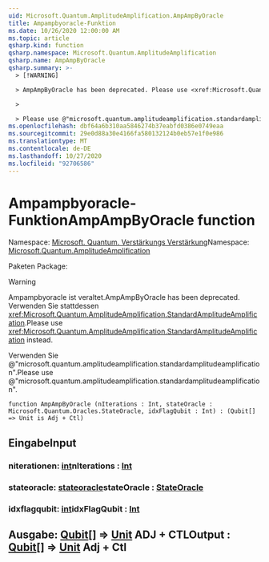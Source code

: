 ```yaml
---
uid: Microsoft.Quantum.AmplitudeAmplification.AmpAmpByOracle
title: Ampampbyoracle-Funktion
ms.date: 10/26/2020 12:00:00 AM
ms.topic: article
qsharp.kind: function
qsharp.namespace: Microsoft.Quantum.AmplitudeAmplification
qsharp.name: AmpAmpByOracle
qsharp.summary: >-
  > [!WARNING]

  > AmpAmpByOracle has been deprecated. Please use <xref:Microsoft.Quantum.AmplitudeAmplification.StandardAmplitudeAmplification> instead.

  >

  > Please use @"microsoft.quantum.amplitudeamplification.standardamplitudeamplification".
ms.openlocfilehash: dbf64a6b310aa5846274b37eabfd0386e0749eaa
ms.sourcegitcommit: 29e0d88a30e4166fa580132124b0eb57e1f0e986
ms.translationtype: MT
ms.contentlocale: de-DE
ms.lasthandoff: 10/27/2020
ms.locfileid: "92706586"
---
```

# <a name="ampampbyoracle-function"></a><span data-ttu-id="4845c-102">Ampampbyoracle-Funktion</span><span class="sxs-lookup"><span data-stu-id="4845c-102">AmpAmpByOracle function</span></span>

<span data-ttu-id="4845c-103">Namespace: [Microsoft. Quantum. Verstärkungs Verstärkung](xref:Microsoft.Quantum.AmplitudeAmplification)</span><span class="sxs-lookup"><span data-stu-id="4845c-103">Namespace: [Microsoft.Quantum.AmplitudeAmplification](xref:Microsoft.Quantum.AmplitudeAmplification)</span></span>

<span data-ttu-id="4845c-104">Paketen [](https://nuget.org/packages/)</span><span class="sxs-lookup"><span data-stu-id="4845c-104">Package: [](https://nuget.org/packages/)</span></span>


> [!WARNING]
> <span data-ttu-id="4845c-105">Ampampbyoracle ist veraltet.</span><span class="sxs-lookup"><span data-stu-id="4845c-105">AmpAmpByOracle has been deprecated.</span></span> <span data-ttu-id="4845c-106">Verwenden Sie stattdessen <xref:Microsoft.Quantum.AmplitudeAmplification.StandardAmplitudeAmplification>.</span><span class="sxs-lookup"><span data-stu-id="4845c-106">Please use <xref:Microsoft.Quantum.AmplitudeAmplification.StandardAmplitudeAmplification> instead.</span></span>
>
> <span data-ttu-id="4845c-107">Verwenden Sie @"microsoft.quantum.amplitudeamplification.standardamplitudeamplification".</span><span class="sxs-lookup"><span data-stu-id="4845c-107">Please use @"microsoft.quantum.amplitudeamplification.standardamplitudeamplification".</span></span>



```qsharp
function AmpAmpByOracle (nIterations : Int, stateOracle : Microsoft.Quantum.Oracles.StateOracle, idxFlagQubit : Int) : (Qubit[] => Unit is Adj + Ctl)
```


## <a name="input"></a><span data-ttu-id="4845c-108">Eingabe</span><span class="sxs-lookup"><span data-stu-id="4845c-108">Input</span></span>

### <a name="niterations--int"></a><span data-ttu-id="4845c-109">niterationen: [int](xref:microsoft.quantum.lang-ref.int)</span><span class="sxs-lookup"><span data-stu-id="4845c-109">nIterations : [Int](xref:microsoft.quantum.lang-ref.int)</span></span>




### <a name="stateoracle--stateoracle"></a><span data-ttu-id="4845c-110">stateoracle: [stateoracle](xref:Microsoft.Quantum.Oracles.StateOracle)</span><span class="sxs-lookup"><span data-stu-id="4845c-110">stateOracle : [StateOracle](xref:Microsoft.Quantum.Oracles.StateOracle)</span></span>




### <a name="idxflagqubit--int"></a><span data-ttu-id="4845c-111">idxflagqubit: [int](xref:microsoft.quantum.lang-ref.int)</span><span class="sxs-lookup"><span data-stu-id="4845c-111">idxFlagQubit : [Int](xref:microsoft.quantum.lang-ref.int)</span></span>





## <a name="output--qubit--unit-adj--ctl"></a><span data-ttu-id="4845c-112">Ausgabe: [Qubit](xref:microsoft.quantum.lang-ref.qubit)[] => [Unit](xref:microsoft.quantum.lang-ref.unit) ADJ + CTL</span><span class="sxs-lookup"><span data-stu-id="4845c-112">Output : [Qubit](xref:microsoft.quantum.lang-ref.qubit)[] => [Unit](xref:microsoft.quantum.lang-ref.unit) Adj + Ctl</span></span>


